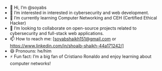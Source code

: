 - 👋 Hi, I’m @soyabs
- 👀 I’m interested in interested in cybersecurity and web development.
- 🌱 I’m currently learning Computer Networking and CEH (Certified Ethical Hacker)
- 💞️ I’m looking to collaborate on open-source projects related to cybersecurity and full-stack web applications.
- 📫 How to reach me: [soyabshaikh151@gmail.com or https://www.linkedin.com/in/shoaib-shaikh-44a171242/]
- 😄 Pronouns: he/him
- ⚡ Fun fact: I’m a big fan of Cristiano Ronaldo and enjoy learning about computer networks!

<!---
soyabs/soyabs is a ✨ special ✨ repository because its `README.md` (this file) appears on your GitHub profile.
You can click the Preview link to take a look at your changes.
--->
